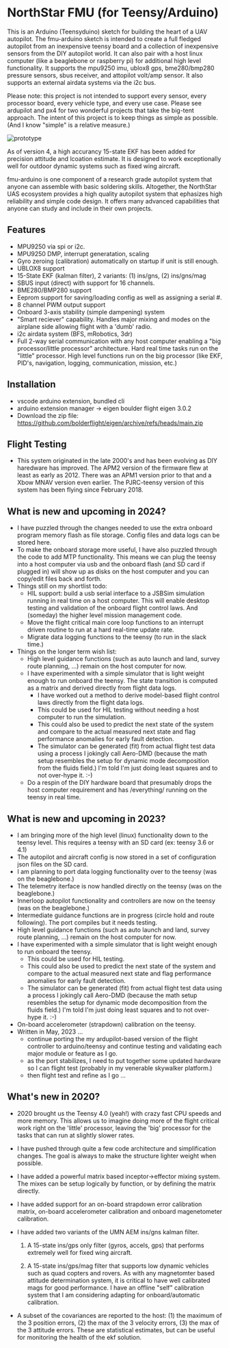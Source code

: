 # NorthStar FMU (for Teensy/Arduino)

This is an Arduino (Teensyduino) sketch for building the heart of a UAV
autopilot.  The fmu-arduino sketch is intended to create a full fledged
autopilot from an inexpensive teensy board and a collection of inexpensive
sensors from the DIY autopilot world.  It can also pair with a host linux
computer (like a beaglebone or raspberry pi) for additional high level
functionality.  It supports the mpu9250 imu, ublox8 gps, bme280/bmp280 pressure
sensors, sbus receiver, and attopilot volt/amp sensor. It also supports an
external airdata systems via the i2c bus.

Please note: this project is not intended to support every sensor, every
processor board, every vehicle type, and every use case.  Please see ardupilot
and px4 for two wonderful projects that take the big-tent approach.  The intent
of this project is to keep things as simple as possible.  (And I know "simple"
is a relative measure.)

![prototype](images/IMG_20191118_064616925.jpg "Prototype board")

As of version 4, a high accurancy 15-state EKF has been added for
precision attitude and lcoation estimate. It is designed to work
exceptionally well for outdoor dynamic systems such as fixed wing
aircraft.

fmu-arduino is one component of a research grade autopilot system that anyone
can assemble with basic soldering skills.  Altogether, the NorthStar UAS
ecosystem provides a high quality autopilot system that ephasizes high
reliability and simple code design.  It offers many advanced capabilities that
anyone can study and include in their own projects.

## Features

* MPU9250 via spi or i2c.
* MPU9250 DMP, interrupt generatation, scaling
* Gyro zeroing (calibration) automatically on startup if unit is still enough.
* UBLOX8 support
* 15-State EKF (kalman filter), 2 variants: (1) ins/gns, (2) ins/gns/mag
* SBUS input (direct) with support for 16 channels.
* BME280/BMP280 support
* Eeprom support for saving/loading config as well as assigning a serial #.
* 8 channel PWM output support
* Onboard 3-axis stability (simple dampening) system
* "Smart reciever" capability.  Handles major mixing and modes on the
  airplane side allowing flight with a 'dumb' radio.
* i2c airdata system (BFS, mRobotics, 3dr)
* Full 2-way serial communication with any host computer enabling a
  "big processor/little processor" architecture.  Hard real time tasks run on
  the "little" processor.  High level functions run on the big processor (like
  EKF, PID's, navigation, logging, communication, mission, etc.)

## Installation

* vscode arduino extension, bundled cli
* arduino extension manager -> eigen boulder flight eigen 3.0.2
* Download the zip file: <https://github.com/bolderflight/eigen/archive/refs/heads/main.zip>

## Flight Testing

* This system originated in the late 2000's and has been evolving as
  DIY haredware has improved.  The APM2 version of the firmware flew
  at least as early as 2012.  There was an APM1 version prior to that
  and a Xbow MNAV version even earlier.  The PJRC-teensy version of
  this system has been flying since February 2018.

## What is new and upcoming in 2024?

* I have puzzled through the changes needed to use the extra onboard program
  memory flash as file storage.  Config files and data logs can be stored here.
* To make the onboard storage more useful, I have also puzzled through the code
  to add MTP functionality.  This means we can plug the teensy into a host
  computer via usb and the onboard flash (and SD card if plugged in) will show
  up as disks on the host computer and you can copy/edit files back and forth.
* Things still on my shortlist todo:
  * HIL support: build a usb serial interface to a JSBSim simulation running in
    real time on a host computer.  This will enable desktop testing and
    validation of the onboard flight control laws.  And (someday) the higher
    level mission management code.
  * Move the flight critical main core loop functions to an interrupt driven
    routine to run at a hard real-time update rate.
  * Migrate data logging functions to the teensy (to run in the slack time.)
* Things on the longer term wish list:
  * High level guidance functions (such as auto launch and land, survey route
    planning, ...) remain on the host computer for now.
  * I have experimented with a simple simulator that is light weight enough to
    run onboard the teensy.  The state transition is computed as a matrix and
    derived directly from flight data logs.
    * I have worked out a method to derive model-based flight control laws
      directly from the flight data logs.
    * This could be used for HIL testing without needing a host computer to run
      the simulation.
    * This could also be used to predict the next state of the system and compare
      to the actual measured next state and flag performance anomalies for early
      fault detection.
    * The simulator can be generated (fit) from actual flight test data using a
      process I jokingly call Aero-DMD (because the math setup resembles the setup
      for dynamic mode decomposition from the fluids field.)  I'm told I'm just
      doing least squares and to not over-hype it. :-)
  * Do a respin of the DIY hardware board that presumably drops the host
    computer requirement and has /everything/ running on the teensy in real
    time.

## What is new and upcoming in 2023?

* I am bringing more of the high level (linux) functionality down to the teensy
  level.  This requires a teensy with an SD card (ex: teensy 3.6 or 4.1)
* The autopilot and aircraft config is now stored in a set of configuration json
  files on the SD card.
* I am planning to port data logging functionality over to the teensy (was on
  the beaglebone.)
* The telemetry iterface is now handled directly on the teensy (was on the
  beaglebone.)
* Innerloop autopilot functionality and controllers are now on the teensy (was
  on the beaglebone.)
* Intermediate guidance functions are in progress (circle hold and route
  following).  The port compiles but it needs testing.
* High level guidance functions (such as auto launch and land, survey route
  planning, ...) remain on the host computer for now.
* I have experimented with a simple simulator that is light weight enough to run
  onboard the teensy.
  * This could be used for HIL testing.
  * This could also be used to predict the next state of the system and compare
    to the actual measured next state and flag performance anomalies for early
    fault detection.
  * The simulator can be generated (fit) from actual flight test data using a
    process I jokingly call Aero-DMD (because the math setup resembles the setup
    for dynamic mode decomposition from the fluids field.)  I'm told I'm just
    doing least squares and to not over-hype it. :-)
* On-board accelerometer (strapdown) calibration on the teensy.
* Written in May, 2023 ...
  * continue porting the my ardupilot-based version of the flight controller to
    arduino/teensy and continue testing and validating each major module or
    feature as I go.
  * as the port stabilizes, I need to put together some updated hardware so I
    can flight test (probably in my venerable skywalker platform.)
  * then flight test and refine as I go ...

## What's new in 2020?

* 2020 brought us the Teensy 4.0 (yeah!) with crazy fast CPU speeds
  and more memory.  This allows us to imagine doing more of the flight
  critical work right on the 'little' processor, leaving the 'big'
  processor for the tasks that can run at slightly slower rates.

* I have pushed through quite a few code architecture and
  simplification changes.  The goal is always to make the structure
  lighter weight when possible.

* I have added a powerful matrix based inceptor->effector mixing
  system.  The mixes can be setup logically by function, or by
  defining the matrix directly.

* I have added support for an on-board strapdown error calibration
  matrix, on-board accelerometer calibration and onboard magenetometer
  calibration.

* I have added two variants of the UMN AEM ins/gns kalman filter.

  1. A 15-state ins/gps only filter (gyros, accels, gps) that performs
     extremely well for fixed wing aircraft.

  2. A 15-state ins/gps/mag filter that supports low dynamic vehicles
     such as quad copters and rovers.  As with any magnetomter based
     attitude determination system, it is critical to have well
     calibrated mags for good performance.  I have an offline "self"
     calibration system that I am considering adapting for
     onboard/automatic calibration.

* A subset of the covariances are reported to the host: (1) the
  maximum of the 3 position errors, (2) the max of the 3 velocity
  errors, (3) the max of the 3 attitude errors.  These are statistical
  estimates, but can be useful for monitoring the health of the ekf
  solution.
